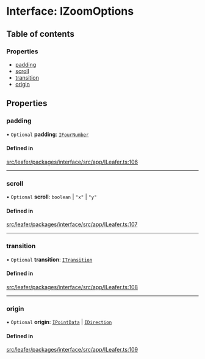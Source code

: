 # Interface: IZoomOptions

## Table of contents

### Properties

- [padding](IZoomOptions.md#padding)
- [scroll](IZoomOptions.md#scroll)
- [transition](IZoomOptions.md#transition)
- [origin](IZoomOptions.md#origin)

## Properties

### padding

• `Optional` **padding**: [`IFourNumber`](../modules.md#ifournumber)

#### Defined in

[src/leafer/packages/interface/src/app/ILeafer.ts:106](https://github.com/leaferjs/leafer/blob/c0a3cd1f6ba179c1348a90558ab02097cb535d9a/packages/interface/src/app/ILeafer.ts#L106)

___

### scroll

• `Optional` **scroll**: `boolean` \| ``"x"`` \| ``"y"``

#### Defined in

[src/leafer/packages/interface/src/app/ILeafer.ts:107](https://github.com/leaferjs/leafer/blob/c0a3cd1f6ba179c1348a90558ab02097cb535d9a/packages/interface/src/app/ILeafer.ts#L107)

___

### transition

• `Optional` **transition**: [`ITransition`](../modules.md#itransition)

#### Defined in

[src/leafer/packages/interface/src/app/ILeafer.ts:108](https://github.com/leaferjs/leafer/blob/c0a3cd1f6ba179c1348a90558ab02097cb535d9a/packages/interface/src/app/ILeafer.ts#L108)

___

### origin

• `Optional` **origin**: [`IPointData`](IPointData.md) \| [`IDirection`](../modules.md#idirection)

#### Defined in

[src/leafer/packages/interface/src/app/ILeafer.ts:109](https://github.com/leaferjs/leafer/blob/c0a3cd1f6ba179c1348a90558ab02097cb535d9a/packages/interface/src/app/ILeafer.ts#L109)
